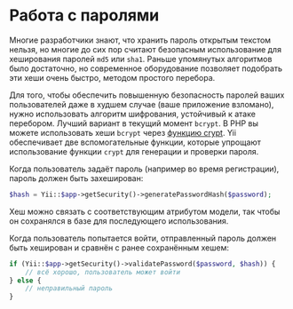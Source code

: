 Работа с паролями
=================

Многие разработчики знают, что хранить пароль открытым текстом нельзя, но многие до сих пор считают безопасным
использование для хеширования паролей `md5` или `sha1`. Раньше упомянутых алгоритмов было достаточно, но современное
оборудование позволяет подобрать эти хеши очень быстро, методом простого перебора.

Для того, чтобы обеспечить повышенную безопасность паролей ваших пользователей даже в худшем случае (ваше
приложение взломано), нужно использовать алгоритм шифрования, устойчивый к атаке перебором. Лучший вариант в текущий
момент `bcrypt`. В PHP вы можете использовать хеши `bcrypt` через [функцию crypt](https://www.php.net/manual/ru/function.crypt.php).
Yii обеспечивает две вспомогательные функции, которые упрощают использование функции `crypt` для генерации и проверки
пароля.

Когда пользователь задаёт пароль (например во время регистрации), пароль должен быть захеширован:


```php
$hash = Yii::$app->getSecurity()->generatePasswordHash($password);
```

Хеш можно связать с соответствующим атрибутом модели, так чтобы он сохранялся в базе для последующего использования.

Когда пользователь попытается войти, отправленный пароль должен быть хеширован и сравнён с ранее сохранённым хешем:

```php
if (Yii::$app->getSecurity()->validatePassword($password, $hash)) {
    // всё хорошо, пользователь может войти
} else {
    // неправильный пароль
}
```
